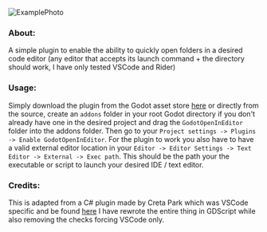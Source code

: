 ![ExamplePhoto](https://github.com/ZachAR3/GodotOpenInEditor/assets/32562377/d0617663-40c6-4159-9f6d-c53346632a0d)

### **About:**
A simple plugin to enable the ability to quickly open folders in a desired code editor (any editor that accepts its launch command + the directory should work, I have only tested VSCode and Rider)

### **Usage:**
Simply download the plugin from the Godot asset store [here](https://godotengine.org/asset-library/asset/2970) or directly from the source, create an `addons` folder in your root Godot directory if you don't already have one in the desired project and drag the `GodotOpenInEditor` folder into the addons folder. Then go to your `Project settings -> Plugins -> Enable GodotOpenInEditor`. For the plugin to work you also have to have a valid external editor location in your `Editor -> Editor Settings -> Text Editor -> External -> Exec path`. This should be the path your the executable or script to launch your desired IDE / text editor.

### **Credits:**
This is adapted from a C# plugin made by Creta Park which was VSCode specific and be found [here](https://gist.github.com/Creta5164/244fcb11a3b2d5d65ef196ca0e2d08ed)
I have rewrote the entire thing in GDScript while also removing the checks forcing VSCode only.
